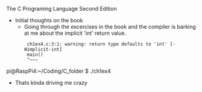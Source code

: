 The C Programing Language Second Edition 
- Initial thoughts on the book
  - Going through the excercises in the book and the compiler is barking at me about the implicit 'int' return value. 
    ``` $ gcc -o ch1ex4 ch1ex4.c 
     ch1ex4.c:3:1: warning: return type defaults to 'int' [-Wimplicit-int]
     main()
     ^~~~
pi@RaspPi4:~/Coding/C_folder $ ./ch1ex4 
  - Thats kinda driving me crazy
